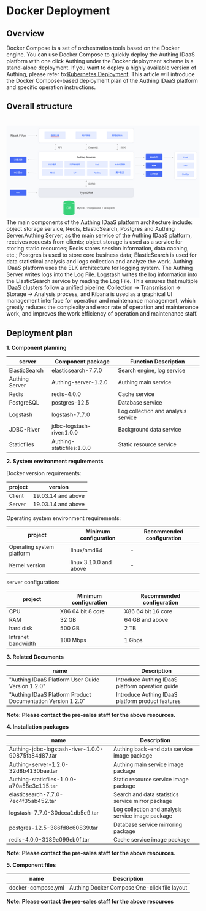 # Docker Deployment

<LastUpdated/>

## Overview

Docker Compose is a set of orchestration tools based on the Docker engine. You can use Docker Compose to quickly deploy the Authing IDaaS platform with one click
Authing under the Docker deployment scheme is a stand-alone deployment. If you want to deploy a highly available version of Authing, please refer to:[Kubernetes Deployment](./kubernetes.md).
This article will introduce the Docker Compose-based deployment plan of the Authing IDaaS platform and specific operation instructions.

## Overall structure

<img src="./images/docker.png" style="margin-top: 20px;" class="md-img-padding" />
The main components of the Authing IDaaS platform architecture include: object storage service, Redis, ElasticSearch, Postgres and Authing Server.Authing Server, as the main service of the Authing IDaaS platform, receives requests from clients; object storage is used as a service for storing static resources; Redis stores session information, data caching, etc.; Postgres is used to store core business data; ElasticSearch is used for data statistical analysis and logs collection and analyze the work.
Authing IDaaS platform uses the ELK architecture for logging system. The Authing Server writes logs into the Log File. Logstash writes the log information into the ElasticSearch service by reading the Log File. This ensures that multiple IDaaS clusters follow a unified pipeline: Collection -> Transmission -> Storage -> Analysis process, and Kibana is used as a graphical UI management interface for operation and maintenance management, which greatly reduces the complexity and error rate of operation and maintenance work, and improves the work efficiency of operation and maintenance staff.

## Deployment plan

**1. Component planning**

| server         | Component package         | Function Description                |
| -------------- | ------------------------- | ----------------------------------- |
| ElasticSearch  | elasticsearch-7.7.0       | Search engine, log service          |
| Authing Server | Authing-server-1.2.0      | Authing main service                |
| Redis          | redis-4.0.0               | Cache service                       |
| PostgreSQL     | postgres-12.5             | Database service                    |
| Logstash       | logstash-7.7.0            | Log collection and analysis service |
| JDBC-River     | jdbc-logstash-river:1.0.0 | Background data service             |
| Staticfiles    | Authing-staticfiles:1.0.0 | Static resource service             |

**2. System environment requirements**

Docker version requirements:

| project | version            |
| ------- | ------------------ |
| Client  | 19.03.14 and above |
| Server  | 19.03.14 and above |

Operating system environment requirements:

| project                   | Minimum configuration  | Recommended configuration |
| ------------------------- | ---------------------- | ------------------------- |
| Operating system platform | linux/amd64            | -                         |
| Kernel version            | linux 3.10.0 and above | -                         |

server configuration:

| project            | Minimum configuration | Recommended configuration |
| ------------------ | --------------------- | ------------------------- |
| CPU                | X86 64 bit 8 core     | X86 64 bit 16 core        |
| RAM                | 32 GB                 | 64 GB and above           |
| hard disk          | 500 GB                | 2 TB                      |
| Intranet bandwidth | 100 Mbps              | 1 Gbps                    |

**3. Related Documents**

| name                                                                   | Description                                       |
| ---------------------------------------------------------------------- | ------------------------------------------------- |
| &quot;Authing IDaaS Platform User Guide Version 1.2.0&quot;            | Introduce Authing IDaaS platform operation guide  |
| &quot;Authing IDaaS Platform Product Documentation Version 1.2.0&quot; | Introduce Authing IDaaS platform product features |

**Note: Please contact the pre-sales staff for the above resources.**

**4. Installation packages**

| name                                               | Description                                       |
| -------------------------------------------------- | ------------------------------------------------- |
| Authing-jdbc-logstash-river-1.0.0-90875fa84d87.tar | Authing back-end data service image package       |
| Authing-server-1.2.0-32d8b4130bae.tar              | Authing main service image package                |
| Authing-staticfiles-1.0.0-a70a58e3c115.tar         | Static resource service image package             |
| elasticsearch-7.7.0-7ec4f35ab452.tar               | Search and data statistics service mirror package |
| logstash-7.7.0-30dcca1db5e9.tar                    | Log collection and analysis service image package |
| postgres-12.5-386fd8c60839.tar                     | Database service mirroring package                |
| redis-4.0.0-3189e099eb0f.tar                       | Cache service image package                       |

**Note: Please contact the pre-sales staff for the above resources.**

**5. Component files**

| name               | Description                                  |
| ------------------ | -------------------------------------------- |
| docker-compose.yml | Authing Docker Compose One-click file layout |

**Note: Please contact the pre-sales staff for the above resources**
